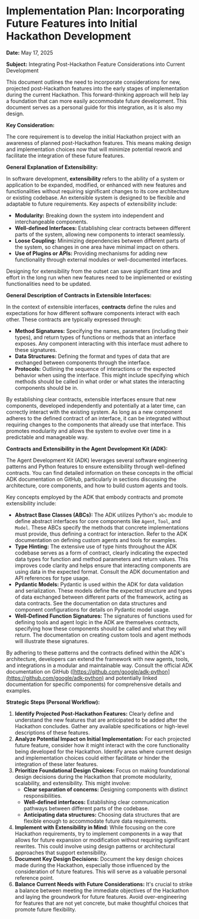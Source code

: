 # Implementation Plan: Incorporating Future Features into Initial Hackathon Development

**Date:** May 17, 2025

**Subject:** Integrating Post-Hackathon Feature Considerations into Current Development

This document outlines the need to incorporate considerations for new, projected post-Hackathon features into the early stages of implementation during the current Hackathon. This forward-thinking approach will help lay a foundation that can more easily accommodate future development. This document serves as a personal guide for this integration, as it is also my design.

**Key Consideration:**

The core requirement is to develop the initial Hackathon project with an awareness of planned post-Hackathon features. This means making design and implementation choices now that will minimize potential rework and facilitate the integration of these future features.

**General Explanation of Extensibility:**

In software development, **extensibility** refers to the ability of a system or application to be expanded, modified, or enhanced with new features and functionalities without requiring significant changes to its core architecture or existing codebase. An extensible system is designed to be flexible and adaptable to future requirements. Key aspects of extensibility include:

* **Modularity:** Breaking down the system into independent and interchangeable components.
* **Well-defined Interfaces:** Establishing clear contracts between different parts of the system, allowing new components to interact seamlessly.
* **Loose Coupling:** Minimizing dependencies between different parts of the system, so changes in one area have minimal impact on others.
* **Use of Plugins or APIs:** Providing mechanisms for adding new functionality through external modules or well-documented interfaces.

Designing for extensibility from the outset can save significant time and effort in the long run when new features need to be implemented or existing functionalities need to be updated.

**General Description of Contracts in Extensible Interfaces:**

In the context of extensible interfaces, **contracts** define the rules and expectations for how different software components interact with each other. These contracts are typically expressed through:

* **Method Signatures:** Specifying the names, parameters (including their types), and return types of functions or methods that an interface exposes. Any component interacting with this interface must adhere to these signatures.
* **Data Structures:** Defining the format and types of data that are exchanged between components through the interface.
* **Protocols:** Outlining the sequence of interactions or the expected behavior when using the interface. This might include specifying which methods should be called in what order or what states the interacting components should be in.

By establishing clear contracts, extensible interfaces ensure that new components, developed independently and potentially at a later time, can correctly interact with the existing system. As long as a new component adheres to the defined contract of an interface, it can be integrated without requiring changes to the components that already use that interface. This promotes modularity and allows the system to evolve over time in a predictable and manageable way.

**Contracts and Extensibility in the Agent Development Kit (ADK):**

The Agent Development Kit (ADK) leverages several software engineering patterns and Python features to ensure extensibility through well-defined contracts. You can find detailed information on these concepts in the official ADK documentation on GitHub, particularly in sections discussing the architecture, core components, and how to build custom agents and tools.

Key concepts employed by the ADK that embody contracts and promote extensibility include:

* **Abstract Base Classes (ABCs):** The ADK utilizes Python's `abc` module to define abstract interfaces for core components like `Agent`, `Tool`, and `Model`. These ABCs specify the methods that concrete implementations must provide, thus defining a contract for interaction. Refer to the ADK documentation on defining custom agents and tools for examples.
* **Type Hinting:** The extensive use of type hints throughout the ADK codebase serves as a form of contract, clearly indicating the expected data types for function and method parameters and return values. This improves code clarity and helps ensure that interacting components are using data in the expected format. Consult the ADK documentation and API references for type usage.
* **Pydantic Models:** Pydantic is used within the ADK for data validation and serialization. These models define the expected structure and types of data exchanged between different parts of the framework, acting as data contracts. See the documentation on data structures and component configurations for details on Pydantic model usage.
* **Well-Defined Function Signatures:** The signatures of functions used for defining tools and agent logic in the ADK are themselves contracts, specifying how these components should be called and what they will return. The documentation on creating custom tools and agent methods will illustrate these signatures.

By adhering to these patterns and the contracts defined within the ADK's architecture, developers can extend the framework with new agents, tools, and integrations in a modular and maintainable way. Consult the official ADK documentation on GitHub ([https://github.com/google/adk-python](https://github.com/google/adk-python) and potentially linked documentation for specific components) for comprehensive details and examples.

**Strategic Steps (Personal Workflow):**

1.  **Identify Projected Post-Hackathon Features:** Clearly define and understand the new features that are anticipated to be added after the Hackathon concludes. Gather any available specifications or high-level descriptions of these features.
2.  **Analyze Potential Impact on Initial Implementation:** For each projected future feature, consider how it might interact with the core functionality being developed for the Hackathon. Identify areas where current design and implementation choices could either facilitate or hinder the integration of these later features.
3.  **Prioritize Foundational Design Choices:** Focus on making foundational design decisions during the Hackathon that promote modularity, scalability, and extensibility. This might involve:
    * **Clear separation of concerns:** Designing components with distinct responsibilities.
    * **Well-defined interfaces:** Establishing clear communication pathways between different parts of the codebase.
    * **Anticipating data structures:** Choosing data structures that are flexible enough to accommodate future data requirements.
4.  **Implement with Extensibility in Mind:** While focusing on the core Hackathon requirements, try to implement components in a way that allows for future expansion or modification without requiring significant rewrites. This could involve using design patterns or architectural approaches that support extensibility.
5.  **Document Key Design Decisions:** Document the key design choices made during the Hackathon, especially those influenced by the consideration of future features. This will serve as a valuable personal reference point.
6.  **Balance Current Needs with Future Considerations:** It's crucial to strike a balance between meeting the immediate objectives of the Hackathon and laying the groundwork for future features. Avoid over-engineering for features that are not yet concrete, but make thoughtful choices that promote future flexibility.
